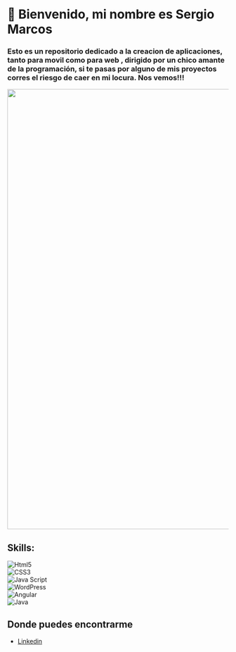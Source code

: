# 👋 Bienvenido, mi nombre es Sergio Marcos
### Esto es un repositorio dedicado a la creacion de aplicaciones, tanto para movil como para web , dirigido por un chico amante de la programación, si te pasas por alguno de mis proyectos  corres el riesgo de caer en mi locura. Nos vemos!!!

<img style="width:1000px" src="https://user-images.githubusercontent.com/78851467/220112320-59fe2833-ee2a-40cd-a5c6-8c6ef2541862.png">




## Skills:
![Html5](https://img.shields.io/badge/Html-3DDC84?style=for-the-badge&logo=Html5&logoColor=white&labelColor=101010)</br>
![CSS3](https://img.shields.io/badge/css3-3DDC84?style=for-the-badge&logo=CSS3&logoColor=white&labelColor=blue)</br>
![Java Script](https://img.shields.io/badge/JavaScript-3DDC84?style=for-the-badge&logo=JavaScript&logoColor=white&labelColor=101010)</br>
![WordPress](https://img.shields.io/badge/WordPress-3DDC84?style=for-the-badge&logo=WordPress&logoColor=white&labelColor=101010)</br>
![Angular](https://img.shields.io/badge/angular-3DDC84?style=for-the-badge&logo=Angular11&logoColor=white&labelColor=blue)</br>
![Java](https://img.shields.io/badge/java-3DDC84?style=for-the-badge&logo=Java11&logoColor=white&labelColor=blue)</br>
## Donde puedes encontrarme

- [Linkedin](https://www.linkedin.com/in/sergio-marcos-92599023b/)


